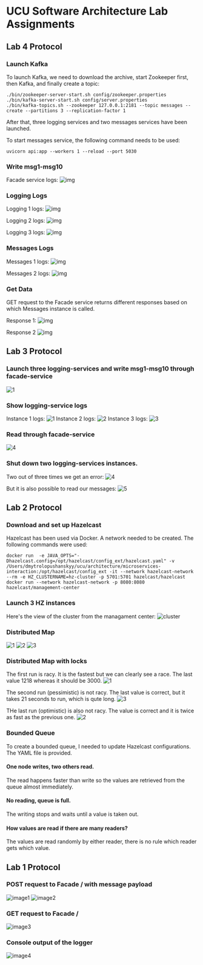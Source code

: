 # UCU Software Architecture Lab Assignments

## Lab 4 Protocol

### Launch Kafka

To launch Kafka, we need to download the archive, start Zookeeper first, then Kafka, and finally create a topic:
```
./bin/zookeeper-server-start.sh config/zookeeper.properties
./bin/kafka-server-start.sh config/server.properties
./bin/kafka-topics.sh --zookeeper 127.0.0.1:2181 --topic messages --create --partitions 3 --replication-factor 1
```

After that, three logging services and two messages services have been launched.

To start messages service, the following command needs to be used:
```
uvicorn api:app --workers 1 --reload --port 5030
```

### Write msg1-msg10

Facade service logs:
![img](https://user-images.githubusercontent.com/25267308/173257074-8ca79738-2333-4275-831e-83b9a57aede7.png)

### Logging Logs

Logging 1 logs:
![img](https://user-images.githubusercontent.com/25267308/173257134-dc133b0e-4dcb-4ce2-9e9b-452d24003868.png)

Logging 2 logs:
![img](https://user-images.githubusercontent.com/25267308/173257143-4a253c6f-5e87-4a60-80b4-f059b481ed41.png)

Logging 3 logs:
![img](https://user-images.githubusercontent.com/25267308/173257146-758185c1-592c-46fc-8b8b-58edfff948b0.png)

### Messages Logs

Messages 1 logs:
![img](https://user-images.githubusercontent.com/25267308/173257239-14350383-2537-4511-b142-e963ca819e3d.png)

Messages 2 logs:
![img](https://user-images.githubusercontent.com/25267308/173257227-4d98ef20-e5b3-4f84-8058-d06baa3e09b1.png)

### Get Data

GET request to the Facade service returns different responses based on which Messages instance is called.

Response 1:
![img](https://user-images.githubusercontent.com/25267308/173257447-c2d79337-e2d9-497e-bd87-5c89c498361c.png)

Response 2
![img](https://user-images.githubusercontent.com/25267308/173257429-8c880b5d-d6b3-4f3c-af72-69de48af268f.png)

## Lab 3 Protocol

### Launch three logging-services and write msg1-msg10 through facade-service

![1](https://user-images.githubusercontent.com/25267308/172979982-c7c82048-dce7-402c-930e-2c70a513b72f.png)

### Show logging-service logs

Instance 1 logs:
![1](https://user-images.githubusercontent.com/25267308/172980751-a5dc1b74-0ea2-4bf4-8b3d-f0d690becb44.png)
Instance 2 logs:
![2](https://user-images.githubusercontent.com/25267308/172980773-7e721c5a-7a16-4e86-85cd-9fa6d9edbf76.png)
Instance 3 logs:
![3](https://user-images.githubusercontent.com/25267308/172980785-87bfac6f-67d7-4d9d-aba1-a3bbe5401c9f.png)

### Read through facade-service

![4](https://user-images.githubusercontent.com/25267308/172981456-eaaf5c32-9ca9-4110-adcb-06d1be59e8f4.png)

### Shut down two logging-services instances.

Two out of three times we get an error:
![4](https://user-images.githubusercontent.com/25267308/172981576-8ec19cb1-44dd-49cd-a4f3-21caced986fe.png)

But it is also possible to read our messages:
![5](https://user-images.githubusercontent.com/25267308/172981590-e3965da0-ea50-432e-8add-6b7502c42404.png)

## Lab 2 Protocol

### Download and set up Hazelcast

Hazelcast has been used via Docker. A network needed to be created. The following commands were used:
```
docker run  -e JAVA_OPTS="-Dhazelcast.config=/opt/hazelcast/config_ext/hazelcast.yaml" -v /Users/dmytrolopushanskyy/ucu/architecture/microservices-interaction:/opt/hazelcast/config_ext -it --network hazelcast-network --rm -e HZ_CLUSTERNAME=hz-cluster -p 5701:5701 hazelcast/hazelcast
docker run --network hazelcast-network -p 8080:8080 hazelcast/management-center
```

### Launch 3 HZ instances

Here's the view of the cluster from the managament center:
![cluster](https://user-images.githubusercontent.com/25267308/172974363-07e148fc-1ca8-4e8b-b43e-60bcc3c17deb.png)

### Distributed Map

![1](https://user-images.githubusercontent.com/25267308/172973551-ba2da114-17e3-469f-9f43-00d7650c6408.png)
![2](https://user-images.githubusercontent.com/25267308/172973550-44b27c8b-2b28-4d48-8023-ea22b0a083d0.png)
![3](https://user-images.githubusercontent.com/25267308/172973548-cecab8b0-ff96-498d-b9a3-6fc02f786e44.png)

### Distributed Map with locks

The first run is racy. It is the fastest but we can clearly see a race. The last value 1218 whereas it should be 3000.
![1](https://user-images.githubusercontent.com/25267308/172974122-0e5bf98e-f610-4e3b-a45e-8c6857e13491.png)


The second run (pessimistic) is not racy. The last value is correct, but it takes 21 seconds to run, which is qute long.
![3](https://user-images.githubusercontent.com/25267308/172974124-2af842ad-313b-4e9c-b671-b789944c4250.png)

THe last run (optimistic) is also not racy. The value is correct and it is twice as fast as the previous one.
![2](https://user-images.githubusercontent.com/25267308/172974126-8a4891f5-63b2-4593-a89e-0bdeb540831b.png)


### Bounded Queue

To create a bounded queue, I needed to update Hazelcast configurations. The YAML file is provided.

#### One node writes, two others read.
The read happens faster than write so the values are retrieved from the queue almost immediately.

#### No reading, queue is full.
The writing stops and waits until a value is taken out.

#### How values are read if there are many readers?
The values are read randomly by either reader, there is no rule which reader gets which value.


## Lab 1 Protocol

### POST request to Facade / with message payload
![image1](https://user-images.githubusercontent.com/25267308/158078093-94e88045-13c5-48c1-8dce-6dde2f54d92f.png)
![image2](https://user-images.githubusercontent.com/25267308/158078091-e40c7616-a314-4727-ad14-ff71d4af499e.png)

### GET request to Facade /
![image3](https://user-images.githubusercontent.com/25267308/158078089-14c0c9c1-3da1-41d4-beed-0da57f7c9a23.png)

### Console output of the logger
![image4](https://user-images.githubusercontent.com/25267308/158078086-4b4c5125-2de6-4b0a-9bda-49fd90ba037e.png)
